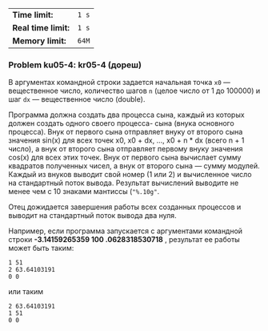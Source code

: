 |                      |       |
|----------------------|-------|
| **Time limit:**      | `1 s` |
| **Real time limit:** | `1 s` |
| **Memory limit:**    | `64M` |


### Problem ku05-4: kr05-4 (дореш)

В аргументах командной строки задается начальная точка `x0` — вещественное число, количество шагов
`n` (целое число от 1 до 100000) и шаг `dx` — вещественное число (double).

Программа должна создать два процесса сына, каждый из которых должен создать одного своего процесса-
сына (внука основного процесса). Внук от первого сына отправляет внуку от второго сына значения
sin(x) для всех точек x0, x0 + dx, ..., x0 + n * dx (всего n + 1 число), а внук от второго сына
отправляет первому внуку значения cos(x) для всех этих точек. Внук от первого сына вычислает сумму
квадратов полученных чисел, а внук от второго сына — сумму модулей. Каждый из внуков выводит свой
номер (1 или 2) и вычисленное число на стандартный поток вывода. Результат вычислений выводите не
менее чем с 10 знаками мантиссы (`"%.10g"`.

Отец дожидается завершения работы всех созданных процессов и выводит на стандартный поток вывода два
нуля.

Например, если программа запускается с аргументами командной строки **-3.14159265359 100
.0628318530718** , результат ее работы может быть таким:

    
    
    1 51
    2 63.64103191
    0 0

или таким

    
    
    2 63.64103191
    1 51
    0 0

